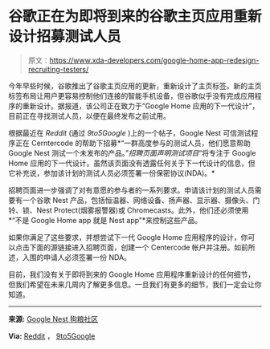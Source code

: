 # 谷歌正在为即将到来的谷歌主页应用重新设计招募测试人员

> 原文：<https://www.xda-developers.com/google-home-app-redesign-recruiting-testers/>

今年早些时候，谷歌推出了谷歌主页应用的更新，重新设计了主页标签。新的主页标签布局让用户更容易控制他们连接的智能手机设备，但谷歌似乎没有完成应用程序的重新设计。据报道，该公司正在致力于“Google Home 应用的下一代设计”，目前正在寻找测试人员，以便在最终发布之前试用。

根据最近在 *Reddit* (通过 *9to5Google* )上的一个帖子，Google Nest 可信测试程序正在 Cerntercode 的帮助下招募*“一群高度参与的测试人员，他们愿意帮助 Google Nest 测试一个未发布的产品。”*招聘页面声明测试项目*“将专注于 Google Home 应用的下一代设计。虽然该页面没有透露任何关于下一代设计的信息，但它补充说，参加该计划的测试人员必须签署一份保密协议(NDA)。*

招聘页面进一步强调了对有意愿的参与者的一系列要求。申请该计划的测试人员需要有一个谷歌 Nest 产品，包括恒温器、网络设备、扬声器、显示器、摄像头、门铃、锁、Nest Protect(烟雾报警器)或 Chromecasts。此外，他们还必须使用*“不是 Google Home app 就是 Nest app”*来控制这些产品。

如果你满足了这些要求，并想尝试下一代 Google Home 应用程序的设计，你可以点击下面的源链接进入招聘页面，创建一个 Centercode 帐户并注册。如前所述，入围的申请人必须签署一份 NDA。

目前，我们没有关于即将到来的 Google Home 应用程序重新设计的任何细节，但我们希望在未来几周内了解更多信息。一旦我们有更多的细节，我们一定会让你知道。

* * *

**来源:** [Google Nest 狗粮社区](https://nestbeta.centercode.com/key/trustedtesterproject)

**Via:** [Reddit](https://www.reddit.com/r/Nest/comments/wm4u9l/google_is_redesigning_the_nest_app/) ， [9to5Google](https://9to5google.com/2022/08/11/google-home-next-generation-design/)
